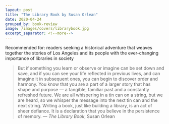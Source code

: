 ```yaml
---
layout: post
title: "The Library Book by Susan Orlean"
date: 2020-04-24
grouped_by: book-review
image: /images/covers/librarybook.jpg
excerpt_separator: <!--more-->
---
```


Recommended for: readers seeking a historical adventure that weaves together the stories of Los Angeles and its people with the ever-changing importance of libraries in society
<!--more-->

> But if something you learn or observe or imagine can be set down and save, and if you can see your life reflected in previous lives, and can imagine it in subsequent ones, you can begin to discover order and harmony. You know that you are a part of a larger story that has shape and purpose — a tangible, familiar past and a constantly refreshed future. We are all whispering in a tin can on a string, but we are heard, so we whisper the message into the next tin can and the next string. Writing a book, just like building a library, is an act of sheer defiance. It is a declaration that you believe in the persistence of memory.
> — _The Library Book_, Susan Orlean
